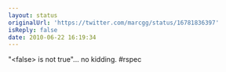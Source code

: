```yaml
---
layout: status
originalUrl: 'https://twitter.com/marcgg/status/16781836397'
isReply: false
date: 2010-06-22 16:19:34
---
```


"&lt;false&gt; is not true"... no kidding. #rspec
